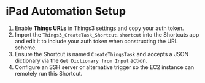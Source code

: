 # iPad Automation Setup

1. Enable **Things URLs** in Things3 settings and copy your auth token.
2. Import the `Things3_CreateTask_Shortcut.shortcut` into the Shortcuts app and edit it to include your auth token when constructing the URL scheme.
3. Ensure the Shortcut is named `CreateThingsTask` and accepts a JSON dictionary via the `Get Dictionary from Input` action.
4. Configure an SSH server or alternative trigger so the EC2 instance can remotely run this Shortcut.
